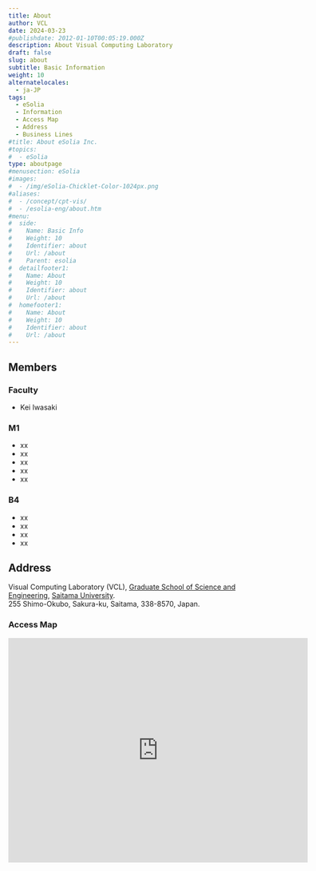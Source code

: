 ```yaml
---
title: About
author: VCL 
date: 2024-03-23 
#publishdate: 2012-01-10T00:05:19.000Z
description: About Visual Computing Laboratory 
draft: false
slug: about
subtitle: Basic Information
weight: 10
alternatelocales:
  - ja-JP
tags:
  - eSolia
  - Information
  - Access Map
  - Address
  - Business Lines
#title: About eSolia Inc.
#topics:
#  - eSolia
type: aboutpage
#menusection: eSolia
#images:
#  - /img/eSolia-Chicklet-Color-1024px.png
#aliases:
#  - /concept/cpt-vis/
#  - /esolia-eng/about.htm
#menu:
#  side:
#    Name: Basic Info
#    Weight: 10
#    Identifier: about
#    Url: /about
#    Parent: esolia
#  detailfooter1:
#    Name: About
#    Weight: 10
#    Identifier: about
#    Url: /about
#  homefooter1:
#    Name: About
#    Weight: 10
#    Identifier: about
#    Url: /about  
---
```

## Members
### Faculty
- Kei Iwasaki 

### M1
- xx
- xx
- xx
- xx
- xx

### B4
- xx
- xx
- xx
- xx

## Address
Visual Computing Laboratory (VCL), [Graduate School of Science and Engineering](http://www.saitama-u.ac.jp/rikogaku/en.html), [Saitama University](https://en.saitama-u.ac.jp/).  
255 Shimo-Okubo, Sakura-ku, Saitama, 338-8570, Japan.  

### Access Map
<iframe src="https://www.google.com/maps/embed?pb=!1m18!1m12!1m3!1d808.3601905897486!2d139.6069364024916!3d35.862714100000005!2m3!1f0!2f0!3f0!3m2!1i1024!2i768!4f13.1!3m3!1m2!1s0x6018c306614768c5%3A0x2f89aa7965582fe8!2z57eP5ZCI56CU56m25qOf!5e0!3m2!1sja!2sjp!4v1711160425133!5m2!1sja!2sjp" width="600" height="450" style="border:0;" allowfullscreen="" loading="lazy" referrerpolicy="no-referrer-when-downgrade"></iframe>

